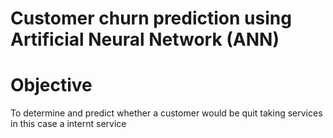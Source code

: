 # Customer churn prediction using Artificial Neural Network (ANN)

# Objective

To determine and predict whether a customer would be quit taking services in this case a internt service

# 
